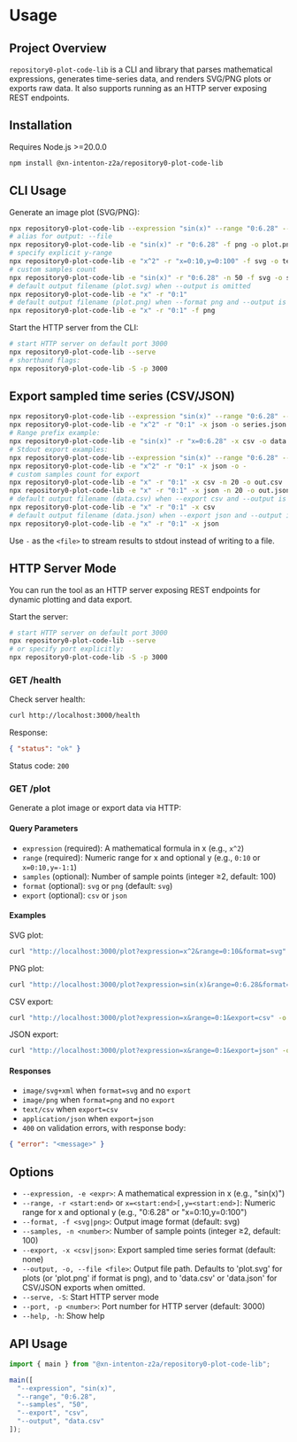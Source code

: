 # Usage

## Project Overview

`repository0-plot-code-lib` is a CLI and library that parses mathematical expressions, generates time-series data, and renders SVG/PNG plots or exports raw data. It also supports running as an HTTP server exposing REST endpoints.

## Installation

Requires Node.js >=20.0.0

```bash
npm install @xn-intenton-z2a/repository0-plot-code-lib
```

## CLI Usage

Generate an image plot (SVG/PNG):
```bash
npx repository0-plot-code-lib --expression "sin(x)" --range "0:6.28" --format svg --output plot.svg
# alias for output: --file
npx repository0-plot-code-lib -e "sin(x)" -r "0:6.28" -f png -o plot.png
# specify explicit y-range
npx repository0-plot-code-lib -e "x^2" -r "x=0:10,y=0:100" -f svg -o test.svg
# custom samples count
npx repository0-plot-code-lib -e "sin(x)" -r "0:6.28" -n 50 -f svg -o sample.svg
# default output filename (plot.svg) when --output is omitted
npx repository0-plot-code-lib -e "x" -r "0:1"
# default output filename (plot.png) when --format png and --output is omitted
npx repository0-plot-code-lib -e "x" -r "0:1" -f png
```

Start the HTTP server from the CLI:
```bash
# start HTTP server on default port 3000
npx repository0-plot-code-lib --serve
# shorthand flags:
npx repository0-plot-code-lib -S -p 3000
```

## Export sampled time series (CSV/JSON)
```bash
npx repository0-plot-code-lib --expression "sin(x)" --range "0:6.28" --export csv --output data.csv
npx repository0-plot-code-lib -e "x^2" -r "0:1" -x json -o series.json
# Range prefix example:
npx repository0-plot-code-lib -e "sin(x)" -r "x=0:6.28" -x csv -o data.csv
# Stdout export examples:
npx repository0-plot-code-lib --expression "sin(x)" --range "0:6.28" --export csv --output -
npx repository0-plot-code-lib -e "x^2" -r "0:1" -x json -o -
# custom samples count for export
npx repository0-plot-code-lib -e "x" -r "0:1" -x csv -n 20 -o out.csv
npx repository0-plot-code-lib -e "x" -r "0:1" -x json -n 20 -o out.json
# default output filename (data.csv) when --export csv and --output is omitted
npx repository0-plot-code-lib -e "x" -r "0:1" -x csv
# default output filename (data.json) when --export json and --output is omitted
npx repository0-plot-code-lib -e "x" -r "0:1" -x json
```

Use `-` as the `<file>` to stream results to stdout instead of writing to a file.

## HTTP Server Mode

You can run the tool as an HTTP server exposing REST endpoints for dynamic plotting and data export.

Start the server:
```bash
# start HTTP server on default port 3000
npx repository0-plot-code-lib --serve
# or specify port explicitly:
npx repository0-plot-code-lib -S -p 3000
```

### GET /health

Check server health:
```bash
curl http://localhost:3000/health
```
Response:
```json
{ "status": "ok" }
```
Status code: `200`

### GET /plot

Generate a plot image or export data via HTTP:

#### Query Parameters
- `expression` (required): A mathematical formula in x (e.g., `x^2`)
- `range` (required): Numeric range for x and optional y (e.g., `0:10` or `x=0:10,y=-1:1`)
- `samples` (optional): Number of sample points (integer ≥2, default: 100)
- `format` (optional): `svg` or `png` (default: `svg`)
- `export` (optional): `csv` or `json`

#### Examples
SVG plot:
```bash
curl "http://localhost:3000/plot?expression=x^2&range=0:10&format=svg" -o plot.svg
```
PNG plot:
```bash
curl "http://localhost:3000/plot?expression=sin(x)&range=0:6.28&format=png" -o plot.png
```
CSV export:
```bash
curl "http://localhost:3000/plot?expression=x&range=0:1&export=csv" -o data.csv
```
JSON export:
```bash
curl "http://localhost:3000/plot?expression=x&range=0:1&export=json" -o data.json
```

#### Responses
- `image/svg+xml` when `format=svg` and no `export`
- `image/png` when `format=png` and no `export`
- `text/csv` when `export=csv`
- `application/json` when `export=json`
- `400` on validation errors, with response body:

```json
{ "error": "<message>" }
```

## Options

- `--expression, -e <expr>`: A mathematical expression in x (e.g., "sin(x)")
- `--range, -r <start:end>` or `x=<start:end>[,y=<start:end>]`: Numeric range for x and optional y (e.g., "0:6.28" or "x=0:10,y=0:100")
- `--format, -f <svg|png>`: Output image format (default: svg)
- `--samples, -n <number>`: Number of sample points (integer ≥2, default: 100)
- `--export, -x <csv|json>`: Export sampled time series format (default: none)
- `--output, -o, --file <file>`: Output file path. Defaults to 'plot.svg' for plots (or 'plot.png' if format is png), and to 'data.csv' or 'data.json' for CSV/JSON exports when omitted.
- `--serve, -S`: Start HTTP server mode
- `--port, -p <number>`: Port number for HTTP server (default: 3000)
- `--help, -h`: Show help

## API Usage

```js
import { main } from "@xn-intenton-z2a/repository0-plot-code-lib";

main([
  "--expression", "sin(x)",
  "--range", "0:6.28",
  "--samples", "50",
  "--export", "csv",
  "--output", "data.csv"
]);
```
